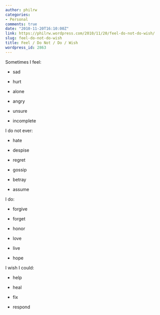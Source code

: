 ```yaml
---
author: philrw
categories:
- Personal
comments: true
date: "2010-11-20T16:10:00Z"
link: https://philrw.wordpress.com/2010/11/20/feel-do-not-do-wish/
slug: feel-do-not-do-wish
title: Feel / Do Not / Do / Wish
wordpress_id: 2863
---
```


Sometimes I feel:

* sad

* hurt

* alone

* angry

* unsure

* incomplete

I do not ever:

* hate

* despise

* regret

* gossip

* betray

* assume

I do:

* forgive

* forget

* honor

* love

* live

* hope

I wish I could:

* help

* heal

* fix

* respond


